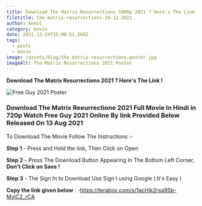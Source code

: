 ```yaml
---
title: Download The Matrix Resurrections 1080p 2021 ? Here's The Link !
filetitle: the-matrix-resurrections-24-12-2021
author: Anmol
category: movie
date: 2021-12-24T15:00:51.568Z
tags:
  - posts
  - movie
image: /assets/blog/the-matrix-resurrections-poster.jpg
imageAlt: The Matrix Resurrections 2021 Poster
---
```

**Download The Matrix Resurrections 2021 ? Here's The Link !**

![Free Guy 2021 Poster](/assets/blog/the-matrix-resurrections-poster.jpg "Free Guy 2021")

### **Download** The Matrix Reeurrectione **2021** Full Movie In Hindi in 720p Watch Free Guy 2021 Online By link Provided Below Released On 13 Aug 2021

To Download The Movie Follow The Instructions :-

**Step 1** - Press and Hold the link, Then Click on Open

**Step 2** - Press The Download Button Appearing In The Bottom Left Corner, **Don't Click on Save !**

**Step 3** - The Sign In to Download Use Sign I using Google ( It's Easy )

**Copy the link given below** : -https://terabox.com/s/1acHik2rsq95b-MvlC2_rCA